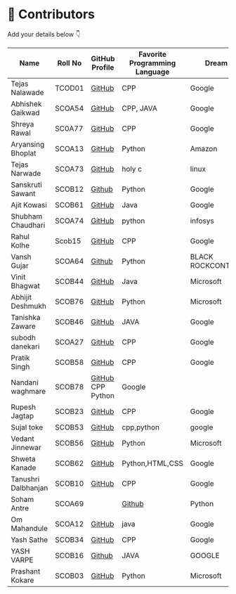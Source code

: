 # 👥 Contributors

Add your details below 👇

| Name            | Roll No | GitHub Profile                                                                 | Favorite Programming Language | Dream Company |
|-----------------|---------|--------------------------------------------------------------------------------|-------------------------------|---------------|
| Tejas Nalawade  | TCOD01  | [GitHub](https://github.com/Tejas-Santosh-Nalawade)                            | CPP                           | Google        |
| Abhishek Gaikwad| SCOA54  | [GitHub](https://github.com/abhi-7755/first-contribution.git)                  | CPP, JAVA                     | Google        |
| Shreya Rawal    | SC0A77  | [GitHub](https://github.com/shreyarawal6486-sketch)                            | CPP                           | Google        |
| Aryansing Bhoplat | SCOA13 | [GitHub](https://github.com/Aryan-Bhoplat) | Python | Amazon |
|Tejas Narwade|SCOA73|[GitHub](https://github.com/t9ja5)| holy c|linux|
| Sanskruti Sawant | SCOB12 |[Github](https://github.com/Sanskruti-Sawant)| Python | Google |
| Ajit Kowasi | SCOB61 | [GitHub](https://github.com/Ajit-Raju-Kowasi) | Java | Google |
|Shubham Chaudhari|SCOA74|[GitHub](https://github.com/shubham5400E)|python|infosys|
Rahul Kolhe | Scob15 | [GitHub](https://github.com/Rahulkolhe777) | CPP | Google |
|Vansh Gujar|SCOA64|[Github](https://github.com/Vansh936)|Python|BLACK ROCKCONTRIBUTORS.md|
| Vinit Bhagwat  | SCOB44 |[GitHub](https://github.com/vinitbhagwat) | Java | Microsoft |  
| Abhijit Deshmukh | SCOB76 | [GitHub](https://github.com/Abhijit5011) | Python | Microsoft |
| Tanishka Zaware| SCOB46 | [GitHub](https://github.com/tanishkazaware/github-_session-try.git) | JAVA | Google |
| subodh danekari | SCOA27| [GitHub](https://github.com/subodhdanekari/first-contribution.git) | CPP | Google |
| Pratik Singh | SCOB58 | [GitHub](https://github.com/Pratik168960) | CPP | Google |
| Nandani waghmare | SCOB78 | [GitHub](https://github.com/Nandaniwaghmare) CPP Python | Google |
| Rupesh Jagtap | SCOB23 | [GitHub](https://github.com/rupesh0001-tech) | CPP | Google |
| Sujal toke | SCOB53 | [GitHub](https://github.com/SujalTOke) | cpp,python | google |
| Vedant Jinnewar| SCOB56 | [GitHub](https://github.com/vedantstudio2006) | Python | Microsoft |
| Shweta Kanade | SCOB62 | [GitHub](https://github.com/shwetakanade121) | Python,HTML,CSS| Google |
| Tanushri Dalbhanjan | SCOB10 | [GitHub](https://github.com/Tanushri1307) | CPP | Google |
|Soham Antre|SCOA69||[Github](https://github.com/Soham007575)|Python|Nvidia|
|Om Mahandule|SCOA12|[GitHub](https://github.com/mahanduleom2-pixel)|java|Google|
| Yash Sathe | SCOB34 | [GitHub](https://github.com/BOLT2006) | CPP | Google |
YASH VARPE|SCOB16|[Github](https://github.com/yash-0120)|JAVA|GOOGLE|
| Prashant Kokare | SCOB03| [GitHub](https://github.com/Prashant-2008) | Python | Microsoft |
